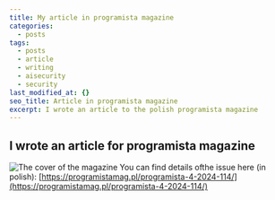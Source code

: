 ```yaml
---
title: My article in programista magazine
categories:
  - posts
tags:
  - posts
  - article
  - writing
  - aisecurity
  - security
last_modified_at: {}
seo_title: Article in programista magazine
excerpt: I wrote an article to the polish programista magazine
---
```



## I wrote an article for programista magazine

![The cover of the magazine](https://programistamag.pl/wp-content/uploads/magazines/covers/114.jpg)
You can find details ofthe issue here (in polish): [https://programistamag.pl/programista-4-2024-114/](https://programistamag.pl/programista-4-2024-114/)

